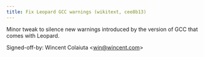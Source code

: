 ```yaml
---
title: Fix Leopard GCC warnings (wikitext, cee8b13)
---
```


Minor tweak to silence new warnings introduced by the version of GCC that comes with Leopard.

Signed-off-by: Wincent Colaiuta &lt;win@wincent.com&gt;
